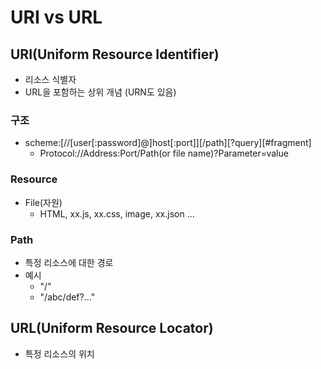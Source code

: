 # URI vs URL

## URI(Uniform Resource Identifier)
- 리소스 식별자
- URL을 포함하는 상위 개념 (URN도 있음)

### 구조
- scheme:[//[user[:password]@]host[:port]][/path][?query][#fragment]
	- Protocol://Address:Port/Path(or file name)?Parameter=value

### Resource
- File(자원)
	-	HTML, xx.js, xx.css, image, xx.json ...

### Path
- 특정 리소스에 대한 경로
- 예시
	-	"/"
	- "/abc/def?..."

## URL(Uniform Resource Locator)
- 특정 리소스의 위치

